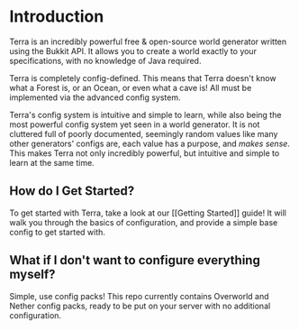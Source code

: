 # Introduction

Terra is an incredibly powerful free & open-source world generator written using the Bukkit API. It allows you to
create a world exactly to your specifications, with no knowledge of Java required.

Terra is completely config-defined. This means that Terra doesn't know what a Forest is, or an Ocean, or even what a
cave is! All must be implemented via the advanced config system.

Terra's config system is intuitive and simple to learn, while also being the most powerful config system yet seen in a
world generator. It is not cluttered full of poorly documented, seemingly random values like many other generators' configs are, each value has a purpose, and _makes sense_. This makes Terra not only incredibly powerful, but intuitive and simple to learn at the same time.

## How do I Get Started?

To get started with Terra, take a look at our [[Getting Started]] guide! It will walk you through the basics of
configuration, and provide a simple base config to get started with.

## What if I don't want to configure everything myself?

Simple, use config packs! This repo currently contains Overworld and Nether config packs, ready to be put on your
server with no additional configuration.
